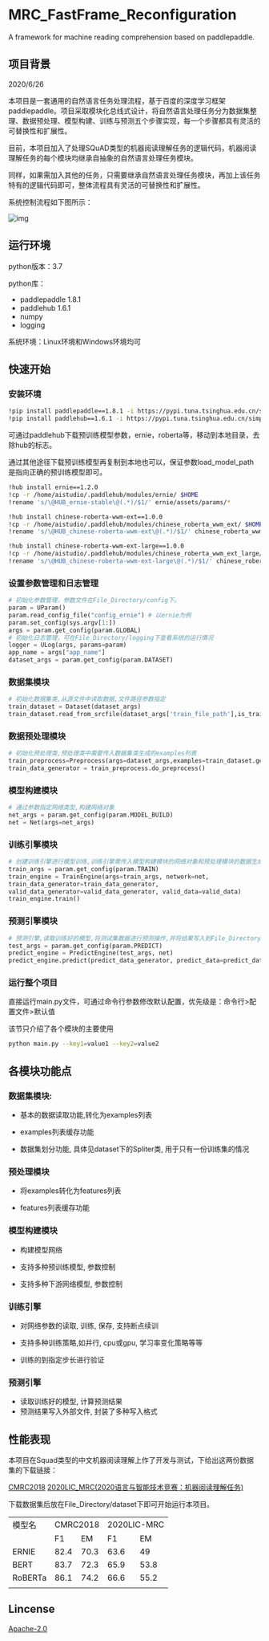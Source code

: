 # MRC_FastFrame_Reconfiguration

A framework for machine reading comprehension based on paddlepaddle.



## 项目背景

2020/6/26

本项目是一套通用的自然语言任务处理流程，基于百度的深度学习框架paddlepaddle。项目采取模块化总线式设计，将自然语言处理任务分为数据集整理、数据预处理、模型构建、训练与预测五个步骤实现，每一个步骤都具有灵活的可替换性和扩展性。

目前，本项目加入了处理SQuAD类型的机器阅读理解任务的逻辑代码，机器阅读理解任务的每个模块均继承自抽象的自然语言处理任务模块。

同样，如果需加入其他的任务，只需要继承自然语言处理任务模块，再加上该任务特有的逻辑代码即可，整体流程具有灵活的可替换性和扩展性。

系统控制流程如下图所示：

![img](https://uploader.shimo.im/f/VOh3ld8qSH8piLXE.jpg!thumbnail)



## 运行环境

python版本：3.7

python库：

- paddlepaddle 1.8.1
- paddlehub 1.6.1
- numpy
- logging

系统环境：Linux环境和Windows环境均可



## 快速开始
### 安装环境

```bash
!pip install paddlepaddle==1.8.1 -i https://pypi.tuna.tsinghua.edu.cn/simple
!pip install paddlehub==1.6.1 -i https://pypi.tuna.tsinghua.edu.cn/simple
```

可通过paddlehub下载预训练模型参数，ernie，roberta等，移动到本地目录，去除hub的标志。

通过其他途径下载预训练模型再复制到本地也可以，保证参数load_model_path是指向正确的预训练模型即可。

```bash
!hub install ernie==1.2.0
!cp -r /home/aistudio/.paddlehub/modules/ernie/ $HOME
!rename 's/\@HUB_ernie-stable\@(.*)/$1/' ernie/assets/params/*

!hub install chinese-roberta-wwm-ext==1.0.0
!cp -r /home/aistudio/.paddlehub/modules/chinese_roberta_wwm_ext/ $HOME
!rename 's/\@HUB_chinese-roberta-wwm-ext\@(.*)/$1/' chinese_roberta_wwm_ext/assets/params/*

!hub install chinese-roberta-wwm-ext-large==1.0.0
!cp -r /home/aistudio/.paddlehub/modules/chinese_roberta_wwm_ext_large/ $HOME
!rename 's/\@HUB_chinese-roberta-wwm-ext-large\@(.*)/$1/' chinese_roberta_wwm_ext_large/assets/params/*
```

### 设置参数管理和日志管理

```python
# 初始化参数管理，参数文件在File_Directory/config下。
param = UParam()
param.read_config_file("config_ernie") # 以ernie为例
param.set_config(sys.argv[1:])
args = param.get_config(param.GLOBAL)
# 初始化日志管理，可在File_Directory/logging下查看系统的运行情况
logger = ULog(args, params=param)
app_name = args["app_name"]
dataset_args = param.get_config(param.DATASET)
```

### 数据集模块

```python
# 初始化数据集类,从源文件中读取数据,文件路径参数指定
train_dataset = Dataset(dataset_args)
train_dataset.read_from_srcfile(dataset_args['train_file_path'],is_training=True)
```

### 数据预处理模块

```python
# 初始化预处理类,预处理类中需要传入数据集类生成的examples列表
train_preprocess=Preprocess(args=dataset_args,examples=train_dataset.get_examples())
train_data_generator = train_preprocess.do_preprocess()
```

### 模型构建模块

```python
# 通过参数指定网络类型,构建网络对象
net_args = param.get_config(param.MODEL_BUILD)
net = Net(args=net_args)
```

### 训练引擎模块

```python
# 创建训练引擎进行模型训练,训练引擎需传入模型构建模块的网络对象和预处理模块的数据生成器
train_args = param.get_config(param.TRAIN)
train_engine = TrainEngine(args=train_args, network=net,
train_data_generator=train_data_generator,
valid_data_generator=valid_data_generator, valid_data=valid_data)
train_engine.train()
```

### 预测引擎模块

```python
# 预测引擎,读取训练好的模型,将测试集数据进行预测操作,并将结果写入到File_Directory/result目录下
test_args = param.get_config(param.PREDICT)
predict_engine = PredictEngine(test_args, net)
predict_engine.predict(predict_data_generator, predict_data=predict_data)
```

### 运行整个项目

直接运行main.py文件，可通过命令行参数修改默认配置，优先级是：命令行>配置文件>默认值

该节只介绍了各个模块的主要使用

```bash
python main.py --key1=value1 --key2=value2
```



## 各模块功能点

### 数据集模块:

- 基本的数据读取功能,转化为examples列表

- examples列表缓存功能

- 数据集划分功能, 具体见dataset下的Spliter类, 用于只有一份训练集的情况

### 预处理模块
- 将examples转化为features列表

- features列表缓存功能

### 模型构建模块
- 构建模型网络

- 支持多种预训练模型, 参数控制

- 支持多种下游网络模型, 参数控制

### 训练引擎
- 对网络参数的读取, 训练, 保存, 支持断点续训

- 支持多种训练策略,如并行, cpu或gpu, 学习率变化策略等等

- 训练的到指定步长进行验证

### 预测引擎
- 读取训练好的模型, 计算预测结果
- 预测结果写入外部文件, 封装了多种写入格式



## 性能表现

本项目在Squad类型的中文机器阅读理解上作了开发与测试，下给出这两份数据集的下载链接：

[CMRC2018](https://www.kesci.com/home/dataset/5e7b180798d4a8002d2d3af6/files)
[2020LIC_MRC(2020语言与智能技术竞赛：机器阅读理解任务)](https://aistudio.baidu.com/aistudio/competition/detail/28)

下载数据集后放在File_Directory/dataset下即可开始运行本项目。

<table>
   <tr>
      <td>模型名</td>
      <td colspan="2">CMRC2018</td>
      <td colspan="2">2020LIC-MRC</td>
   </tr>
   <tr>
      <td></td>
      <td>F1</td>
      <td>EM</td>
      <td>F1</td>
      <td>EM</td>
   </tr>
   <tr>
      <td>ERNIE</td>
      <td>82.4</td>
      <td>70.3</td>
      <td>63.6</td>
      <td>49</td>
   </tr>
   <tr>
      <td>BERT</td>
      <td>83.7</td>
      <td>72.3</td>
      <td>65.9</td>
      <td>53.8</td>
   </tr>
   <tr>
      <td>RoBERTa</td>
      <td>86.1</td>
      <td>74.2</td>
      <td>66.6</td>
      <td>55.2</td>
   </tr>
   <tr>
      <td></td>
   </tr>
</table>


## Lincense

[Apache-2.0](https://opensource.org/licenses/Apache-2.0)